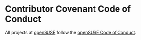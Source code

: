 # Contributor Covenant Code of Conduct

All projects at [openSUSE](https://www.opensuse.org/) follow the [openSUSE Code of Conduct](https://en.opensuse.org/openSUSE:Guiding_principles).
